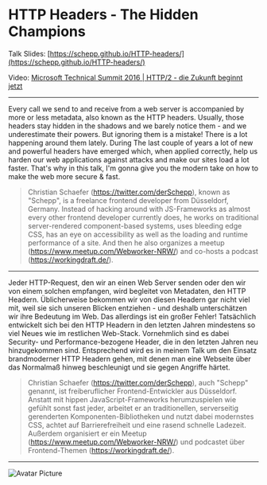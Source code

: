 HTTP Headers - The Hidden Champions
======

Talk Slides: [https://schepp.github.io/HTTP-headers/](https://schepp.github.io/HTTP-headers/) 

Video: [Microsoft Technical Summit 2016 | HTTP/2 - die Zukunft beginnt jetzt](https://channel9.msdn.com/Events/microsoft-techncial-summit/Technical-Summit-2016/HTTP2-die-Zukunft-beginnt-jetzt)

---

Every call we send to and receive from a web server is accompanied by more or less metadata, also known as the HTTP headers. Usually, those headers stay hidden in the shadows and we barely notice them - and we underestimate their powers. But ignoring them is a mistake! There is a lot happening around them lately. During The last couple of years a lot of new and powerful headers have emerged which, when applied correctly, help us harden our web applications against attacks and make our sites load a lot faster. That's why in this talk, I'm gonna give you the modern take on how to make the web more secure & fast.

> Christian Schaefer (https://twitter.com/derSchepp), known as "Schepp", is a freelance frontend developer from Düsseldorf, Germany. Instead of hacking around with JS-Frameworks as almost every other frontend developer currently does, he works on traditional server-rendered component-based systems, uses bleeding edge CSS, has an eye on accessibility as well as the loading and runtime performance of a site. And then he also organizes a meetup (https://www.meetup.com/Webworker-NRW/) and co-hosts a podcast (https://workingdraft.de/).

---

Jeder HTTP-Request, den wir an einen Web Server senden oder den wir von einem solchen empfangen, wird begleitet von Metadaten, den HTTP Headern. Üblicherweise bekommen wir von diesen Headern gar nicht viel mit, weil sie sich unseren Blicken entziehen - und deshalb unterschätzen wir ihre Bedeutung im Web. Das allerdings ist ein großer Fehler! Tatsächlich entwickelt sich bei den HTTP Headern in den letzten Jahren mindestens so viel Neues wie im restlichen Web-Stack. Vornehmlich sind es dabei Security- und Performance-bezogene Header, die in den letzten Jahren neu hinzugekommen sind. Entsprechend wird es in meinem Talk um den Einsatz brandmoderner HTTP Headern gehen, mit denen man eine Webseite über das Normalmaß hinweg beschleunigt und sie gegen Angriffe härtet. 

> Christian Schaefer (https://twitter.com/derSchepp), auch "Schepp" genannt, ist freiberuflicher Frontend-Entwickler aus Düsseldorf. Anstatt mit hippen JavaScript-Frameworks herumzuspielen wie gefühlt sonst fast jeder, arbeitet er an traditionellen, serverseitig gerenderten Komponenten-Bibliotheken und nutzt dabei modernstes CSS, achtet auf Barrierefreiheit und eine rasend schnelle Ladezeit. Außerdem organisiert er ein Meetup (https://www.meetup.com/Webworker-NRW/) und podcastet über Frontend-Themen (https://workingdraft.de/).

---

![Avatar Picture](https://s.gravatar.com/avatar/7096dcb1690ef7418c4e94518f2fed31?s=200) 
 
